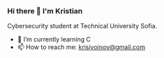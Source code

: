 ### Hi there 👋 I'm Kristian
Cybersecurity student at Technical University Sofia.
- 🌱 I’m currently learning C  
- 📫 How to reach me: krisivoinov@gmail.com
  

<!--
**KrisV46/KrisV46** is a ✨ _special_ ✨ repository because its `README.md` (this file) appears on your GitHub profile.

Here are some ideas to get you started:

- 🔭 I’m currently working on ...
- 🌱 I’m currently learning ...
- 👯 I’m looking to collaborate on ...
- 🤔 I’m looking for help with ...
- 💬 Ask me about ...
- 📫 How to reach me: ...
- 😄 Pronouns: ...
- ⚡ Fun fact: ...
-->

